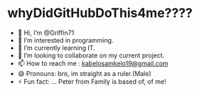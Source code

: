 # whyDidGitHubDoThis4me????
- 👋 Hi, I’m @Griffin71
- 👀 I’m interested in programming.
- 🌱 I’m currently learning IT.
- 💞️ I’m looking to collaborate on my current project.
- 📫 How to reach me : kabelosamkelo19@gmail.com
- 😄 Pronouns: bro, im straight as a ruler.(Male)
- ⚡ Fun fact: ... Peter from Family is based of, of me!

<!---
Griffin71/Griffin71 is a ✨ special ✨ repository because its `README.md` (this file) appears on your GitHub profile.
You can click the Preview link to take a look at your changes.
--->
